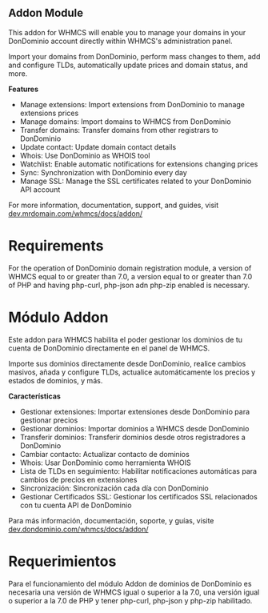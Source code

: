 ## Addon Module

This addon for WHMCS will enable you to manage your domains in your DonDominio account
directly within WHMCS's administration panel.

Import your domains from DonDominio, perform mass changes to them, add and configure TLDs,
automatically update prices and domain status, and more.

**Features**

- Manage extensions: Import extensions from DonDominio to manage extensions prices
- Manage domains: Import domains to WHMCS from DonDominio
- Transfer domains: Transfer domains from other registrars to DonDominio
- Update contact: Update domain contact details
- Whois: Use DonDominio as WHOIS tool
- Watchlist: Enable automatic notifications for extensions changing prices
- Sync: Synchronization with DonDominio every day
- Manage SSL: Manage the SSL certificates related to your DonDominio API account

For more information, documentation, support, and guides, visit [dev.mrdomain.com/whmcs/docs/addon/](https://dev.mrdomain.com/whmcs/docs/addon/)


# Requirements

For the operation of DonDominio domain registration module, a version of WHMCS equal to or greater than 7.0, a version equal to or greater than 7.0 of PHP and having php-curl, php-json adn php-zip enabled is necessary.

# Módulo Addon

Este addon para WHMCS habilita el poder gestionar los dominios de tu cuenta de DonDominio directamente en el panel de WHMCS.

Importe sus dominios directamente desde DonDominio, realice cambios masivos, añada y configure TLDs, actualice automáticamente los precios y estados de dominios, y más.

**Características**
- Gestionar extensiones: Importar extensiones desde DonDominio para gestionar precios
- Gestionar dominios: Importar dominios a WHMCS desde DonDominio
- Transferir dominios: Transferir dominios desde otros registradores a DonDominio
- Cambiar contacto: Actualizar contacto de dominios
- Whois: Usar DonDominio como herramienta WHOIS
- Lista de TLDs en seguimiento: Habilitar notificaciones automáticas para cambios de precios en extensiones
- Sincronización: Sincronización cada día con DonDominio
- Gestionar Certificados SSL: Gestionar los certificados SSL relacionados con tu cuenta API de DonDominio

Para más información, documentación, soporte, y guías, visite [dev.dondominio.com/whmcs/docs/addon/](https://dev.dondominio.com/whmcs/docs/addon/)

# Requerimientos

Para el funcionamiento del módulo Addon de dominios de DonDominio es necesaria una versión de WHMCS igual o superior a la 7.0, una versión igual o superior a la 7.0 de PHP y tener php-curl, php-json y php-zip habilitado.